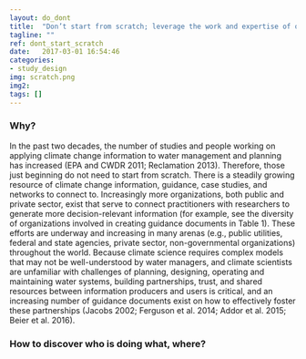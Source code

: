```yaml
---
layout: do_dont
title:  "Don’t start from scratch; leverage the work and expertise of others"
tagline: ""
ref: dont_start_scratch 
date:   2017-03-01 16:54:46
categories:
- study_design
img: scratch.png
img2:
tags: []
---
```


<h3><a class="text-toggle" data-toggle="collapse" data-target="#demo" aria-expanded="false">
       <span class="text-collapsed glyphicon glyphicon-chevron-right"></span>
       <span class="text-expanded glyphicon glyphicon-chevron-down"></span>
    </a>Why?</h3>

<div id="demo" class="collapse">
In the past two decades, the number of studies and people working on applying climate change information to water management and planning has increased (EPA and CWDR 2011; Reclamation 2013). Therefore, those just beginning do not need to start from scratch. There is a steadily growing resource of climate change information, guidance, case studies, and networks to connect to. Increasingly more organizations, both public and private sector, exist that serve to connect practitioners with researchers to generate more decision-relevant information (for example, see the diversity of organizations involved in creating guidance documents in Table 1). These efforts are underway and increasing in many arenas (e.g., public utilities, federal and state agencies, private sector, non-governmental organizations) throughout the world.  Because climate science requires complex models that may not be well-understood by water managers, and climate scientists are unfamiliar with challenges of planning, designing, operating and maintaining water systems, building partnerships, trust, and shared resources between information producers and users is critical, and an increasing number of guidance documents exist on how to effectively foster these partnerships (Jacobs 2002; Ferguson et al. 2014; Addor et al. 2015; Beier et al. 2016).
</div>

<h3>How to discover who is doing what, where?</h3>


